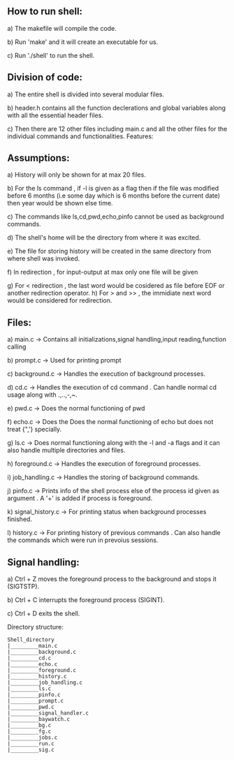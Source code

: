 ## How to run shell:

a) The makefile will compile the code.

b) Run 'make' and it will create an executable for us.

c) Run './shell' to run the shell.

## Division of code:

a) The entire shell is divided into several modular files.

b) header.h contains all the function declerations and global variables along with all the essential header files.

c) Then there are 12 other files including main.c and all the other files for the individual commands and functionalities. 
Features:

## Assumptions:

a) History will only be shown for at max 20 files.

b) For the ls command , if -l is given as a flag then if the file was modified before 6 months (i.e some day which is 6 months before the current date) then year would be shown else time.

c) The commands like ls,cd,pwd,echo,pinfo cannot be used as background commands.

d) The shell's home will be the directory from where it was excited.

e) The file for storing history will be created in the same directory from where shell was invoked.

f) In redirection , for input-output at max only one file will be given

g) For < redirection , the last word would be cosidered as file before EOF or another redirection operator.
 h) For > and >> , the immidiate next word would be considered for redirection.

## Files:

a) main.c -> Contains all initializations,signal handling,input reading,function calling

b) prompt.c -> Used for printing prompt

c) background.c -> Handles the execution of background processes.

d) cd.c -> Handles the execution of cd command . Can handle normal cd usage along with .,..,-,~.

e) pwd.c -> Does the normal functioning of pwd

f) echo.c -> Does the Does the normal functioning of echo but does not treat {",'} specially.

g) ls.c -> Does normal functioning along with the -l and -a flags and it can also handle multiple directories and files.

h) foreground.c -> Handles the execution of foreground processes.

i) job_handling.c -> Handles the storing of background commands.

j) pinfo.c -> Prints info of the shell process else of the process id given as argument . A '+' is added if process is foreground.

k) signal_history.c -> For printing status when background processes finished.

l) history.c -> For printing history of previous commands . Can also handle the commands which were run in prevoius sessions.

## Signal handling:

a) Ctrl + Z moves the foreground process to the background and stops it (SIGTSTP).

b) Ctrl + C interrupts the foreground process (SIGINT).

c) Ctrl + D exits the shell.

Directory structure:
```
Shell_directory
|_________main.c
|_________background.c
|_________cd.c
|_________echo.c
|_________foreground.c
|_________history.c
|_________job_handling.c
|_________ls.c
|_________pinfo.c
|_________prompt.c
|_________pwd.c
|_________signal_handler.c
|_________baywatch.c
|_________bg.c
|_________fg.c
|_________jobs.c
|_________run.c
|_________sig.c
```
